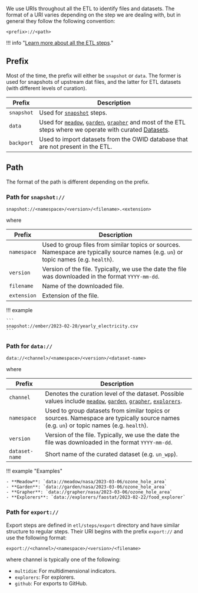 We use URIs throughout all the ETL to identify files and datasets. The format of a URI varies depending on the step we are dealing with, but in general they follow the following convention:

```
<prefix>://<path>
```

!!! info "[Learn more about all the ETL steps](../../workflow/)."

## Prefix

Most of the time, the prefix will either be `snapshot` or `data`. The former is used for snapshots of upstream dat files, and the latter for ETL datasets (with different levels of curation).

| Prefix     | Description                                                                                                                                                                                                                              |
| ---------- | ---------------------------------------------------------------------------------------------------------------------------------------------------------------------------------------------------------------------------------------- |
| `snapshot` | Used for [`snapshot`](../../workflow/#snapshot) steps.                                                                                                                                                                                   |
| `data`     | Used for [`meadow`](../../workflow/#meadow), [`garden`](../../workflow/#garden), [`grapher`](../../workflow/#grapher) and most of the ETL steps where we operate with curated [Datasets](../common-format/#datasets-owidcatalogdataset). |
| `backport` | Used to import datasets from the OWID database that are not present in the ETL.                                                                                                                                                          |

## Path

The format of the path is different depending on the prefix.

### Path for `snapshot://`

```
snapshot://<namespace>/<version>/<filename>.<extension>
```

where

| Prefix      | Description                                                                                                                          |
| ----------- | ------------------------------------------------------------------------------------------------------------------------------------ |
| `namespace` | Used to group files from similar topics or sources. Namespace are typically source names (e.g. `un`) or topic names (e.g. `health`). |
| `version`   | Version of the file. Typically, we use the date the file was downloaded in the format `YYYY-mm-dd`.                                  |
| `filename`  | Name of the downloaded file.                                                                                                         |
| `extension` | Extension of the file.                                                                                                               |

!!! example

    ```
    snapshot://ember/2023-02-20/yearly_electricity.csv
    ```

### Path for `data://`

```
data://<channel>/<namespace>/<version>/<dataset-name>
```

where

| Prefix         | Description                                                                                                                                                                                                                        |
| -------------- | ---------------------------------------------------------------------------------------------------------------------------------------------------------------------------------------------------------------------------------- |
| `channel`      | Denotes the curation level of the dataset. Possible values include [`meadow`](../../workflow#meadow), [`garden`](../../workflow#garden), [`grapher`](../../workflow#grapher), [`explorers`](../../workflow/other-steps#explorers). |
| `namespace`    | Used to group datasets from similar topics or sources. Namespace are typically source names (e.g. `un`) or topic names (e.g. `health`).                                                                                            |
| `version`      | Version of the file. Typically, we use the date the file was downloaded in the format `YYYY-mm-dd`.                                                                                                                                |
| `dataset-name` | Short name of the curated dataset (e.g. `un_wpp`).                                                                                                                                                                                 |

!!! example "Examples"

    - **Meadow**: `data://meadow/nasa/2023-03-06/ozone_hole_area`
    - **Garden**: `data://garden/nasa/2023-03-06/ozone_hole_area`
    - **Grapher**: `data://grapher/nasa/2023-03-06/ozone_hole_area`
    - **Explorers**: `data://explorers/faostat/2023-02-22/food_explorer`

### Path for `export://`
Export steps are defined in `etl/steps/export` directory and have similar structure to regular steps. Their URI begins with the prefix `export://` and use the following format:

```
export://<channel>/<namespace>/<version>/<filename>
```

where channel is typically one of the following:

- `multidim`: For multidimensional indicators.
- `explorers`: For explorers.
- `github`: For exports to GitHub.
